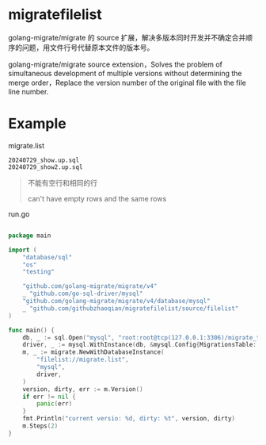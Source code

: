 # migratefilelist

golang-migrate/migrate 的 source 扩展，解决多版本同时开发并不确定合并顺序的问题，用文件行号代替原本文件的版本号。

golang-migrate/migrate source extension，Solves the problem of simultaneous development of multiple versions without determining the merge order，Replace the version number of the original file with the file line number.

# Example

migrate.list
```
20240729_show.up.sql
20240729_show2.up.sql
```
> 不能有空行和相同的行
>
> can't have empty rows and the same rows

run.go
```go

package main

import (
	"database/sql"
	"os"
	"testing"

	"github.com/golang-migrate/migrate/v4"
	_ "github.com/go-sql-driver/mysql"
	"github.com/golang-migrate/migrate/v4/database/mysql"
	_ "github.com/githubzhaoqian/migratefilelist/source/filelist"
)

func main() {
	db, _ := sql.Open("mysql", "root:root@tcp(127.0.0.1:3306)/migrate_test?charset=utf8mb4&parseTime=true&loc=Asia%2FShanghai")
	driver, _ := mysql.WithInstance(db, &mysql.Config{MigrationsTable: "schema_migrations_order"})
	m, _ := migrate.NewWithDatabaseInstance(
		"filelist://migrate.list",
		"mysql",
		driver,
	)
	version, dirty, err := m.Version()
	if err != nil {
		panic(err)
	}
	fmt.Println("current versio: %d, dirty: %t", version, dirty)
	m.Steps(2)
}
```


